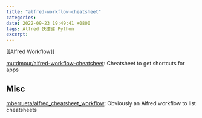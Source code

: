 ```yaml
---
title: "alfred-workflow-cheatsheet"
categories: 
date: 2022-09-23 19:49:41 +0800
tags: Alfred 快捷键 Python
excerpt: 
---
```



[[Alfred Workflow]]

[mutdmour/alfred-workflow-cheatsheet](https://github.com/mutdmour/alfred-workflow-cheatsheet): Cheatsheet to get shortcuts for apps




## Misc

[mberrueta/alfred_cheatsheet_workflow](https://github.com/mberrueta/alfred_cheatsheet_workflow): Obviously an Alfred workflow to list cheatsheets





